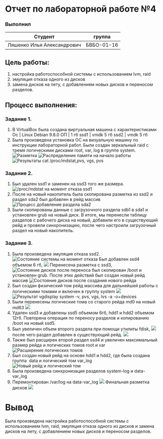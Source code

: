 # Отчет по лабораторной работе №4

### Выполнил 

Cтудент | группа
--------|-------
Ляшенко Илья Александрович | БВБО-01-16

## Цель работы:
  1. настройка работоспособной системы с использованием lvm, raid
  2. эмуляция отказа одного из дисков
  3. замена дисков на лету, с добавлением новых дисков и переносом разделов.

## Процесс выполнения:

### Задание 1.

1. В VirtualBox была создана виртуальная машина с характеристиками
Ос | Linux Debian 9.8.0
ОП | 1 гб
ssd1 | vmdk 5 гб
ssd2 | vmdk 5 гб
2. Была произведена установка ОС на визуальную машину по инструкции лабораторной работ. Были создан зеркальный raid с тремя логическими дисками root, var, log в группе system.
![](https://github.com/Tenlern/lapk4/blob/master/screenshots/part.png "Разметка")
![](https://github.com/Tenlern/lapk4/blob/master/screenshots/start_lsblk.png "Распределение памяти на начало работы")
![](https://github.com/Tenlern/lapk4/blob/master/screenshots/stat.png "Результаты cat /proc/mdstat,pvs, vgs, pvs")

### Задание 2.

1. Был удален ssd1 и заменен на ssd3 того же размера.
![](https://github.com/Tenlern/lapk4/blob/master/screenshots/new_disk.png "/proc/mdstat на момент отказа ssd1")
2. После на новый накопитель была скопирована разметка из ssd2 и раздел sda2 был добавлен в рейд массив
![](https://github.com/Tenlern/lapk4/blob/master/screenshots/sync.png "Процесс добавление раздела sda2")
3. Были скопированы данные с загрузочного раздела sdb1 в sda1 и установлен grub на новый диск.
В итоге, мы перенесли таблицу разделов с рабочего диска на новый, добавили его в существующий рейд и провели синхронизацию, после чего настроили загрузочный раздел на новый накопитель.

### Задание 3.

1. Была произведена эмуляция отказа ssd2.
![](https://github.com/Tenlern/lapk4/blob/master/screenshots/refuse_ssd2.png "Состояние системы на момент отказа")
Был добавлен ssd4 объемом 6 гб,
![](https://github.com/Tenlern/lapk4/blob/master/screenshots/ssd4.png)
Перенесена разметка c ssd3,
![](https://github.com/Tenlern/lapk4/blob/master/screenshots/ssd4part.png "Состояние дисков после переноса")
был скопирован /boot и установлен grub.
После этих действий был создан новый рейд массив
![](https://github.com/Tenlern/lapk4/blob/master/screenshots/new_array.png "Состояние дисков после создания нового рейда")
2. Был создан физический том рейд массива для дальнейшей работы с логическими томами и включен в группу system
![](https://github.com/Tenlern/lapk4/blob/master/screenshots/pvcreate.png)
![](https://github.com/Tenlern/lapk4/blob/master/screenshots/logical.png "Результат vgdisplay system -v, pvs, vgs, lvs -a -o+devices")
3. Были перенесены логические тома со старого рейда md0 на новый md63
![](https://github.com/Tenlern/lapk4/blob/master/screenshots/new_stat.png)
4. Удален ssd3 и добавлены ssd5 объемом 6гб, hdd1 и hdd2 объемом 12гб. Повторена операция по переносу разделов и копированию /boot на новый ssd5.
5. Был увеличен объем второго раздела при помощи утилиты fdisk,
![](https://github.com/Tenlern/lapk4/blob/master/screenshots/extended_sdb2.png)
после чего раздел добавлен в существующий рейд.
![](https://github.com/Tenlern/lapk4/blob/master/screenshots/new_raid_device.png)
6. Также был расщирен второй раздел ssd4 и увеличен максимальный размер рейда и логических томов root и var
![](https://github.com/Tenlern/lapk4/blob/master/screenshots/extend.png "Расширение логических томов")
7. Был создан новый рейд на основе hdd1 и hdd2, где была создана группа  data и логический том var_log
![](https://github.com/Tenlern/lapk4/blob/master/screenshots/new_log.png "Новый рейд и логический том")
8. Была произведена синхронизация разделов system-log и data-var_log
9. Перемонтирован /var/log на data-var_log 
![](https://github.com/Tenlern/lapk4/blob/master/screenshots/log.png)
Финальная разметка дисков 
![](https://github.com/Tenlern/lapk4/blob/master/screenshots/statf.png)
# Вывод
Была произведена настройка работоспособной системы с использованием lvm, raid, эмуляция отказа одного из дисков и замена дисков на лету, с добавлением новых дисков и переносом разделов.
